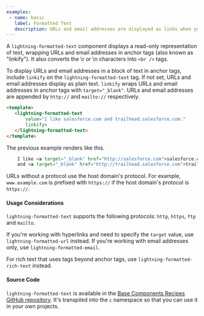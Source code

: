 ```yaml
---
examples:
 - name: basic
   label: Formatted Text
   description: URLs and email addresses are displayed as links when you specify the linkify attribute. Newline characters are converted to line breaks.
---
```

A `lightning-formatted-text` component displays a read-only representation of
text, wrapping URLs and email addresses in anchor tags (also known as
"linkify"). It also converts the \r or \n characters into `<br />` tags.

To display URLs and email addresses in a block of text in anchor tags, include
`linkify` on the `lightning-formatted-text` tag. If not set, URLs and email addresses display as plain text.
`linkify` wraps URLs and email addresses in anchor tags with
`target="_blank"`. URLs and email addresses are appended by `http://` and
`mailto://` respectively.

 ```html
<template>
    <lightning-formatted-text
        value="I like salesforce.com and trailhead.salesforce.com."
        linkify>
    </lightning-formatted-text>
</template>
```

The previous example renders like this.

```html
    I like <a target="_blank" href="http://salesforce.com">salesforce.com</a>
    and <a target="_blank" href="http://trailhead.salesforce.com">trailhead.salesforce.com</a>.
```

URLs without a protocol use the host domain's protocol. For example, `www.example.com` is prefixed with `https://` if the host domain's protocol is `https://`.
#### Usage Considerations

`lightning-formatted-text` supports the following protocols: `http`, `https`,
`ftp` and `mailto`.

If you're working with hyperlinks and need to specify the `target` value, use
`lightning-formatted-url` instead. If you're working with email addresses only,
use `lightning-formatted-email`.

For rich text that uses tags beyond anchor tags, use
`lightning-formatted-rich-text` instead.

#### Source Code

`lightning-formatted-text` is available in the [Base Components Recipes GitHub repository](https://github.com/salesforce/base-components-recipes#documentation). It's transpiled into the `c` namespace so that you can use it in your own projects.